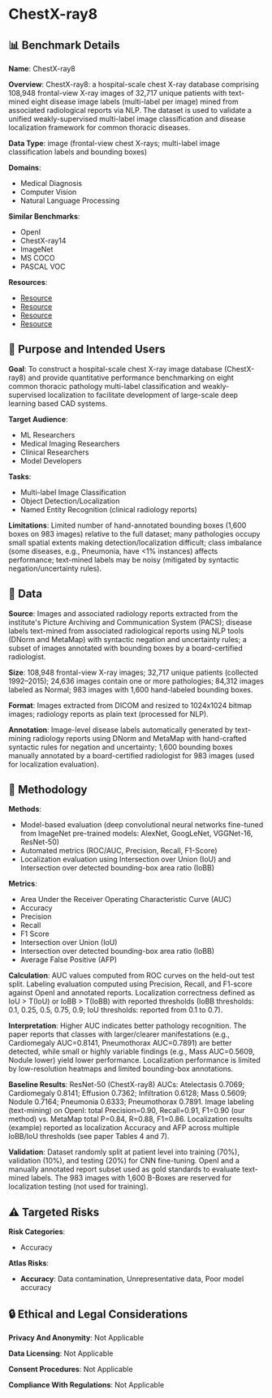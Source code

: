 # ChestX-ray8

## 📊 Benchmark Details

**Name**: ChestX-ray8

**Overview**: ChestX-ray8: a hospital-scale chest X-ray database comprising 108,948 frontal-view X-ray images of 32,717 unique patients with text-mined eight disease image labels (multi-label per image) mined from associated radiological reports via NLP. The dataset is used to validate a unified weakly-supervised multi-label image classification and disease localization framework for common thoracic diseases.

**Data Type**: image (frontal-view chest X-rays; multi-label image classification labels and bounding boxes)

**Domains**:
- Medical Diagnosis
- Computer Vision
- Natural Language Processing

**Similar Benchmarks**:
- OpenI
- ChestX-ray14
- ImageNet
- MS COCO
- PASCAL VOC

**Resources**:
- [Resource](https://nihcc.app.box.com/v/ChestXray-NIHCC)
- [Resource](https://openi.nlm.nih.gov)
- [Resource](https://www.cc.nih.gov/drd/summers.html)
- [Resource](https://arxiv.org/abs/1705.02315)

## 🎯 Purpose and Intended Users

**Goal**: To construct a hospital-scale chest X-ray image database (ChestX-ray8) and provide quantitative performance benchmarking on eight common thoracic pathology multi-label classification and weakly-supervised localization to facilitate development of large-scale deep learning based CAD systems.

**Target Audience**:
- ML Researchers
- Medical Imaging Researchers
- Clinical Researchers
- Model Developers

**Tasks**:
- Multi-label Image Classification
- Object Detection/Localization
- Named Entity Recognition (clinical radiology reports)

**Limitations**: Limited number of hand-annotated bounding boxes (1,600 boxes on 983 images) relative to the full dataset; many pathologies occupy small spatial extents making detection/localization difficult; class imbalance (some diseases, e.g., Pneumonia, have <1% instances) affects performance; text-mined labels may be noisy (mitigated by syntactic negation/uncertainty rules).

## 💾 Data

**Source**: Images and associated radiology reports extracted from the institute's Picture Archiving and Communication System (PACS); disease labels text-mined from associated radiological reports using NLP tools (DNorm and MetaMap) with syntactic negation and uncertainty rules; a subset of images annotated with bounding boxes by a board-certified radiologist.

**Size**: 108,948 frontal-view X-ray images; 32,717 unique patients (collected 1992–2015); 24,636 images contain one or more pathologies; 84,312 images labeled as Normal; 983 images with 1,600 hand-labeled bounding boxes.

**Format**: Images extracted from DICOM and resized to 1024x1024 bitmap images; radiology reports as plain text (processed for NLP).

**Annotation**: Image-level disease labels automatically generated by text-mining radiology reports using DNorm and MetaMap with hand-crafted syntactic rules for negation and uncertainty; 1,600 bounding boxes manually annotated by a board-certified radiologist for 983 images (used for localization evaluation).

## 🔬 Methodology

**Methods**:
- Model-based evaluation (deep convolutional neural networks fine-tuned from ImageNet pre-trained models: AlexNet, GoogLeNet, VGGNet-16, ResNet-50)
- Automated metrics (ROC/AUC, Precision, Recall, F1-Score)
- Localization evaluation using Intersection over Union (IoU) and Intersection over detected bounding-box area ratio (IoBB)

**Metrics**:
- Area Under the Receiver Operating Characteristic Curve (AUC)
- Accuracy
- Precision
- Recall
- F1 Score
- Intersection over Union (IoU)
- Intersection over detected bounding-box area ratio (IoBB)
- Average False Positive (AFP)

**Calculation**: AUC values computed from ROC curves on the held-out test split. Labeling evaluation computed using Precision, Recall, and F1-score against OpenI and annotated reports. Localization correctness defined as IoU > T(IoU) or IoBB > T(IoBB) with reported thresholds (IoBB thresholds: 0.1, 0.25, 0.5, 0.75, 0.9; IoU thresholds: reported from 0.1 to 0.7).

**Interpretation**: Higher AUC indicates better pathology recognition. The paper reports that classes with larger/clearer manifestations (e.g., Cardiomegaly AUC=0.8141, Pneumothorax AUC=0.7891) are better detected, while small or highly variable findings (e.g., Mass AUC=0.5609, Nodule lower) yield lower performance. Localization performance is limited by low-resolution heatmaps and limited bounding-box annotations.

**Baseline Results**: ResNet-50 (ChestX-ray8) AUCs: Atelectasis 0.7069; Cardiomegaly 0.8141; Effusion 0.7362; Infiltration 0.6128; Mass 0.5609; Nodule 0.7164; Pneumonia 0.6333; Pneumothorax 0.7891. Image labeling (text-mining) on OpenI: total Precision=0.90, Recall=0.91, F1=0.90 (our method) vs. MetaMap total P=0.84, R=0.88, F1=0.86. Localization results (example) reported as localization Accuracy and AFP across multiple IoBB/IoU thresholds (see paper Tables 4 and 7).

**Validation**: Dataset randomly split at patient level into training (70%), validation (10%), and testing (20%) for CNN fine-tuning. OpenI and a manually annotated report subset used as gold standards to evaluate text-mined labels. The 983 images with 1,600 B-Boxes are reserved for localization testing (not used for training).

## ⚠️ Targeted Risks

**Risk Categories**:
- Accuracy

**Atlas Risks**:
- **Accuracy**: Data contamination, Unrepresentative data, Poor model accuracy

## 🔒 Ethical and Legal Considerations

**Privacy And Anonymity**: Not Applicable

**Data Licensing**: Not Applicable

**Consent Procedures**: Not Applicable

**Compliance With Regulations**: Not Applicable
